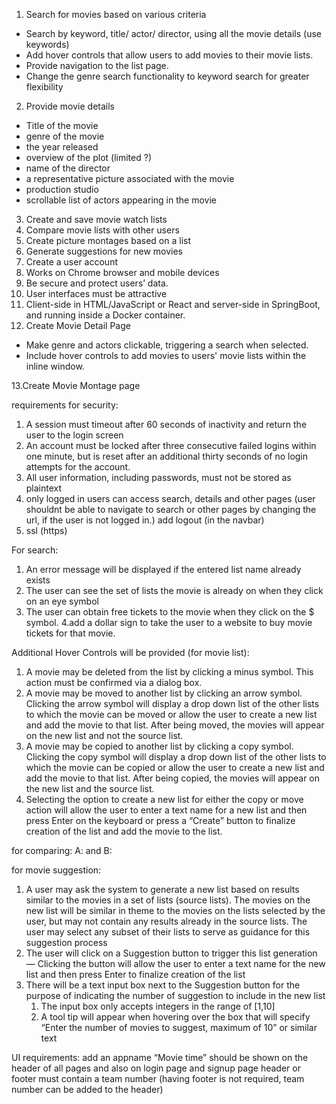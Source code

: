 1. Search for movies based on various criteria
- Search by keyword, title/ actor/ director, using all the movie details (use keywords)
- Add hover controls that allow users to add movies to their movie lists.
- Provide navigation to the list page.
- Change the genre search functionality to keyword search for greater flexibility
2. Provide movie details
- Title of the movie
- genre of the movie
- the year released
- overview of the plot (limited ?)
- name of the director
- a representative picture associated with the movie
- production studio
- scrollable list of actors appearing in the movie
3. Create and save movie watch lists
4. Compare movie lists with other users
5. Create picture montages based on a list
6. Generate suggestions for new movies
7. Create a user account
8. Works on Chrome browser and mobile devices
9. Be secure and protect users’ data.
10. User interfaces must be attractive
11. Client-side in HTML/JavaScript or React and server-side in SpringBoot, and running inside a Docker container.
12. Create Movie Detail Page
- Make genre and actors clickable, triggering a search when selected.
- Include hover controls to add movies to users' movie lists within the inline window.


13.Create Movie Montage page



requirements for security:
1. A session must timeout after 60 seconds of inactivity and return the user to the login screen 
2. An account must be locked after three consecutive failed logins within one minute, but is reset after an additional thirty seconds of no login attempts for the account. 
3. All user information, including passwords, must not be stored as plaintext
4. only logged in users can access search, details and other pages (user shouldnt be able to navigate to search or other pages by changing the url, if the user is not logged in.)
add logout (in the navbar)
5. ssl (https)

For search:
1. An error message will be displayed if the entered list name already exists
2. The user can see the set of lists the movie is already on when they click on an eye symbol
3. The user can obtain free tickets to the movie when they click on the $ symbol. 
4.add a dollar sign to take the user to a website to buy movie tickets for that movie.

Additional Hover Controls will be provided (for movie list):
1. A movie may be deleted from the list by clicking a minus symbol.  This action must be confirmed via a dialog box. 
2. A movie may be moved to another list by clicking an arrow symbol. Clicking the arrow symbol will display a drop down list of the other lists to which the movie can be moved or allow the user to create a new list and add the movie to that list.  After being moved, the movies will appear on the new list and not the source list. 
3. A movie may be copied to another list by clicking a copy symbol. Clicking the copy symbol will display a drop down list of the other lists to which the movie can be copied or allow the user to create a new list and add the movie to that list.  After being copied, the movies will appear on the new list and the source list. 
4. Selecting the option to create a new list for either the copy or move action will allow the user to enter a text name for a new list and then press Enter on the keyboard or press a “Create” button to finalize creation of the list and add the movie to the list.

for comparing:
A:<list name> and B:<list name>

for movie suggestion:
1. A user may ask the system to generate a new list based on results similar to the movies in a set of lists (source lists). The movies on the new list will be similar in theme to the movies on the lists selected by the user, but may not contain any results already in the source lists.  The user may select any subset of their lists to serve as guidance for this suggestion process
2. The user will click on a Suggestion button to trigger this list generation — Clicking the button will allow the user to enter a text name for the new list and then press Enter to finalize creation of the list 
3. There will be a text input box next to the Suggestion button for the purpose of indicating the number of suggestion to include in the new list
    1. The input box only accepts integers in the range of [1,10] 
    2. A tool tip will appear when hovering over the box that will specify “Enter the number of movies to suggest, maximum of 10” or similar text

UI requirements:
add an appname “Movie time”
should be shown on the header of all pages and also on login page and signup page
header or footer must contain a team number (having footer is not required, team number can be added to the header)


